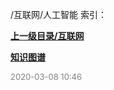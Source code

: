 /互联网/人工智能 索引：


**[上一级目录/互联网](/互联网/index.md)**

**[知识图谱](/互联网/人工智能/知识图谱/index.md)**


<font size=2 color='grey'> 2020-03-08 10:46 </font>